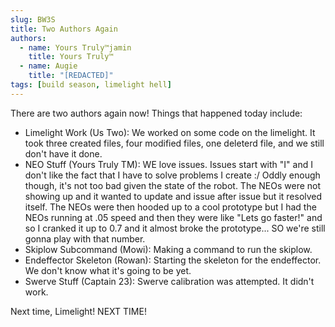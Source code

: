 ```yaml
---
slug: BW3S
title: Two Authors Again
authors:
  - name: Yours Truly™jamin
    title: Yours Truly™
  - name: Augie
    title: "[REDACTED]"
tags: [build season, limelight hell]
---
```


There are two authors again now! Things that happened today include:
* Limelight Work (Us Two): We worked on some code on the limelight. It took three created files, four modified files, one deleterd file, and we still don't have it done.
* NEO Stuff (Yours Truly TM): WE love issues. Issues start with "I" and I don't like the fact that I have to solve problems I create :/
Oddly enough though, it's not too bad given the state of the robot. The NEOs were not showing up and it wanted to update and issue 
after issue but it resolved itself. The NEOs were then hooded up to a cool prototype but I had the NEOs running at .05 speed and then 
they were like "Lets go faster!" and so I cranked it up to 0.7 and it almost broke the prototype... SO we're still gonna play with that 
number. 
* Skiplow Subcommand (Mowi): Making a command to run the skiplow. 
* Endeffector Skeleton (Rowan): Starting the skeleton for the endeffector. We don't know what it's going to be yet.
* Swerve Stuff (Captain 23): Swerve calibration was attempted. It didn't work.

Next time, Limelight! NEXT TIME!